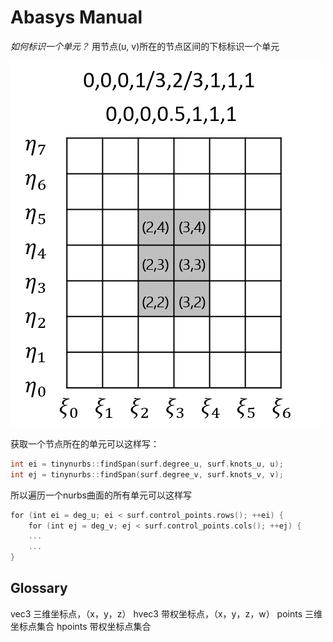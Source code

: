 # Abasys Manual

*如何标识一个单元？*
用节点(u, v)所在的节点区间的下标标识一个单元

![单元编号](单元编号.png)

获取一个节点所在的单元可以这样写：

~~~C++
int ei = tinynurbs::findSpan(surf.degree_u, surf.knots_u, u);
int ej = tinynurbs::findSpan(surf.degree_v, surf.knots_v, v);
~~~

所以遍历一个nurbs曲面的所有单元可以这样写

~~~C++
for (int ei = deg_u; ei < surf.control_points.rows(); ++ei) {
    for (int ej = deg_v; ej < surf.control_points.cols(); ++ej) {
    ...
    ...
}
~~~

## Glossary

vec3 三维坐标点，（x，y，z）
hvec3 带权坐标点，（x，y，z，w）
points 三维坐标点集合
hpoints 带权坐标点集合



